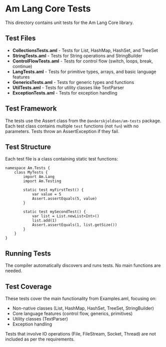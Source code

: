 # Am Lang Core Tests

This directory contains unit tests for the Am Lang Core library.

## Test Files

- **CollectionsTests.aml** - Tests for List, HashMap, HashSet, and TreeSet
- **StringTests.aml** - Tests for String operations and StringBuilder
- **ControlFlowTests.aml** - Tests for control flow (switch, loops, break, continue)
- **LangTests.aml** - Tests for primitive types, arrays, and basic language features
- **GenericsTests.aml** - Tests for generic types and functions
- **UtilTests.aml** - Tests for utility classes like TextParser
- **ExceptionTests.aml** - Tests for exception handling

## Test Framework

The tests use the Assert class from the `@anderskjeldsen/am-tests` package. Each test class contains multiple `test` functions (not `fun`) with no parameters. Tests throw an AssertException if they fail.

## Test Structure

Each test file is a class containing static test functions:

```aml
namespace Am.Tests {
    class MyTests {
        import Am.Lang
        import Am.Testing
        
        static test myFirstTest() {
            var value = 5
            Assert.assertEquals(5, value)
        }
        
        static test mySecondTest() {
            var list = List.newList<Int>()
            list.add(1)
            Assert.assertEquals(1, list.getSize())
        }
    }
}
```

## Running Tests

The compiler automatically discovers and runs tests. No main functions are needed.

## Test Coverage

These tests cover the main functionality from Examples.aml, focusing on:
- Non-native classes (List, HashMap, HashSet, TreeSet, StringBuilder)
- Core language features (control flow, generics, primitives)
- Utility classes (TextParser)
- Exception handling

Tests that involve IO operations (File, FileStream, Socket, Thread) are not included as per the requirements.
